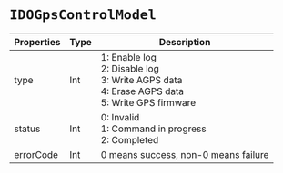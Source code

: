 # `IDOGpsControlModel`

| Properties | Type | Description |
| ----------- | ------- | ------------ |
| type | Int | 1: Enable log<br/>2: Disable log<br/>3: Write AGPS data<br/>4: Erase AGPS data<br/>5: Write GPS firmware |
| status | Int | 0: Invalid<br/>1: Command in progress<br/>2: Completed|
| errorCode | Int | 0 means success, non-0 means failure|
